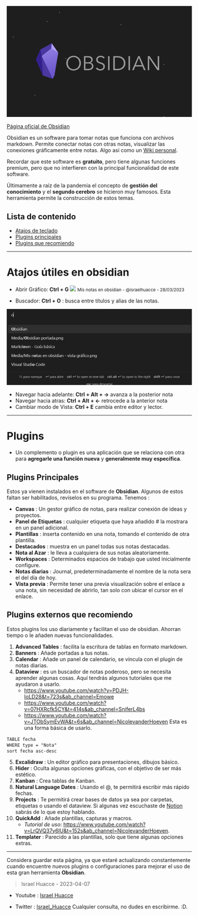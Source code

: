 <img src="Media/Obsidian portada.png" max-widht="100%" height="auto" alt="Portada de obsidian"> 

[Página oficial de Obsidian](https://obsidian.md/)

Obsidian es un software para tomar notas que funciona con archivos markdown. Permite conectar notas con otras notas, visualizar las conexiones gráficamente entre notas. Algo así como un [Wiki personal](https://en.wikipedia.org/wiki/Personal_wiki).

Recordar que este software es **gratuito**, pero tiene algunas funciones premium, pero que no interfieren con la principal funcionalidad de este software.

Últimamente a raíz de la pandemia el concepto de **gestión del conocimiento** y el **segundo cerebro** se hicieron muy famosos. Esta herramienta permite la construcción de estos temas.

## Lista de contenido
- [Atajos de teclado](#atajos-utiles-en-obsidian)
- [Plugins principales](#pluginsprincipales)
- [Plugins que recomiendo](#plugins-externos-que-recomiendo)
---

# Atajos útiles en obsidian
-   Abrir Gráfico: **Ctrl + G**
![](Media/Mis%20notas%20en%20obsidian%20-%20vista%20gr%C3%A1fico.png) 
<small> Mis notas en obsidian - @israelhuacce - 28/03/2023 </small>

-   Buscador: **Ctrl + O** : busca entre títulos y alias de las notas.

![](media/Buscador%20de%20notas.png)
-   Navegar hacia adelante: **Ctrl + Alt + →** avanza a la posterior nota
-   Navegar hacia atras: **Ctrl + Alt + ←** retrocede a la anterior nota
-   Cambiar modo de Vista: **Ctrl + E** cambia entre editor y lector.
---

# Plugins
- Un complemento o plugin es una aplicación que se relaciona con otra para **agregarle una función nueva** y **generalmente muy específica**.

## Plugins Principales
Estos ya vienen instalados en el software de **Obsidian**. Algunos de estos faltan ser habilitados, revíselos en su programa.
Tenemos : 
- **Canvas** : Un gestor gráfico de notas, para realizar conexión de ideas y proyectos. 
- **Panel de Etiquetas** : cualquier etiqueta que haya añadido # la mostrara en un panel adicional.
- **Plantillas** : inserta contenido en una nota, tomando el contenido de otra plantilla.
- **Destacados** : muestra en un panel todas sus notas destacadas.
- **Nota al Azar** : le lleva  a cualquiera de sus notas aleatoriamente.
- **Workspaces**	: Determinados espacios de trabajo que usted inicialmente configure.
- **Notas diarias** : Journal, predeterminadamente el nombre de la nota sera el del día de hoy.
- **Vista previa** : Permite tener una previa visualización sobre el enlace a una nota, sin necesidad de abrirlo, tan solo con ubicar el cursor en el enlace.

## Plugins externos que recomiendo

Estos plugins los uso diariamente y facilitan el uso de obsidian. Ahorran tiempo o le añaden nuevas funcionalidades.
1. **Advanced Tables** : facilita la escritura de tablas en formato markdown.
2. **Banners** : Añade portadas a tus notas.
3.  **Calendar** : Añade un panel de calendario, se vincula con el plugin de notas diarias.
4. **Dataview** : es un buscador de notas poderoso, pero se necesita aprender algunas cosas. Aquí tendrás algunos tutoriales que me ayudaron a usarlo.
	- https://www.youtube.com/watch?v=PDJH-IoLD28&t=723s&ab_channel=Emowe
	- https://www.youtube.com/watch?v=07HXRcfk5CY&t=414s&ab_channel=SniferL4bs
	- https://www.youtube.com/watch?v=JTObSymEvWA&t=6s&ab_channel=NicolevanderHoeven
	Esta es una forma básica de usarlo.
```dataview
TABLE fecha
WHERE type = "Nota"
sort fecha asc-desc
```
5. **Excalidraw** : Un editor gráfico para presentaciones, dibujos básico.
6. **Hider** : Oculta algunas opciones gráficas, con el objetivo de ser más estético.
7. **Kanban** : Crea tablas de Kanban.
8. **Natural Language Dates** : Usando el @, te permitirá escribir más rápido fechas.
9. **Projects** : Te permitirá crear bases de datos ya sea por carpetas, etiquetas o usando el dataview. Si algunas vez escuchaste de [Notion](https://www.notion.so/desktop) sabrás de lo que estoy hablando.
10. **QuickAdd** : Añade plantillas, capturas y macros.
	- _Tutorial de uso_: https://www.youtube.com/watch?v=LrQVQ37y6IU&t=152s&ab_channel=NicolevanderHoeven.
11. **Templater** : Parecido a las plantillas, solo que tiene algunas opciones extras.
---
Considera guardar esta página, ya que estaré actualizando constantemente cuando encuentre nuevos plugins o configuraciones para mejorar el uso de esta gran herramienta **Obsidian**.

> Israel Huacce - 2023-04-07

- Youtube : [Israel Huacce](https://www.youtube.com/channel/UC68qMHJ6vd1aiEUHT08C2iA)

- Twitter : [Israel_Huacce](https://twitter.com/israel_huacce) Cualquier consulta, no dudes en escribirme. :D. 

